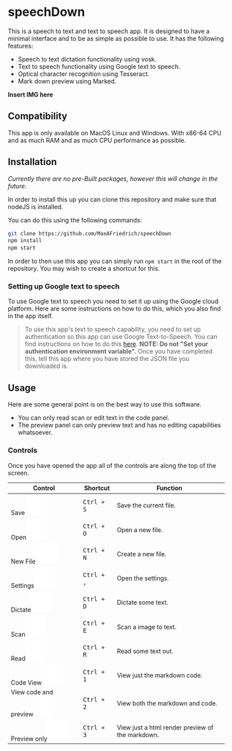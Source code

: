 # speechDown

This is a speech to text and text to speech app. It is designed to have a minimal interface and to be as simple as possible to use. It has the following features:

- Speech to text dictation functionality using vosk.
- Text to speech functionality using Google text to speech.
- Optical character recognition using Tesseract.
-  Mark down preview using Marked.

**Insert IMG here**

## Compatibility

This app is only available on MacOS Linux and Windows.  With x86-64 CPU and as much RAM and as much CPU performance as possible.

## Installation

*Currently there are no pre-Built packages, however this will change in the future.*

In order to install this up you can clone this repository and make sure that nodeJS is installed.

You can do this using the following commands:
``` bash
git clone https://github.com/MaxAFriedrich/speechDown
npm install
npm start
```

In order to then use this app you can simply run `npm start` in the root of the repository. You may wish to create a shortcut for this.


### Setting up Google text to speech

To use Google text to speech you need to set it up using the Google cloud platform. Here are some instructions on how to do this, which you also find in the app itself.


> To use this app's text to speech capability, you need to set up authentication so this app can use Google Text-to-Speech. You can find instructions on how to do this [here](cloud.google.com/text-to-speech/docs/before-you-begin#setting_up_your_google_cloud_platform_project).
> **NOTE: Do not "Set your authentication environment variable".**
> Once you have completed this, tell this app where you have stored the JSON file you downloaded is.

## Usage

Here are some general point is on the best way to use this software.

-  You can only read scan or edit text in the code panel.
-  The preview panel can only preview text and has no editing capabilities whatsoever.  

### Controls

Once you have opened the app all of the controls are along the top of the screen.

| Control                                                      | Shortcut            | Function                                         |
| ------------------------------------------------------------ | ------------------- | ------------------------------------------------ |
| Save ![Save](https://raw.githubusercontent.com/MaxAFriedrich/speechDown/master/render/svg/save_white_24dp.svg) | <kbd>Ctrl + S</kbd> | Save the current file.                           |
| Open![Open](https://raw.githubusercontent.com/MaxAFriedrich/speechDown/master/render/svg/file_open_white_24dp.svg) | <kbd>Ctrl + O</kbd> | Open a new file.                                 |
| New File ![New File](https://raw.githubusercontent.com/MaxAFriedrich/speechDown/master/render/svg/note_add_white_24dp.svg) | <kbd>Ctrl + N</kbd> | Create a new file.                               |
| Settings![Settings](https://raw.githubusercontent.com/MaxAFriedrich/speechDown/master/render/svg/settings_white_24dp.svg) | <kbd>Ctrl + ,</kbd> | Open the settings.                               |
| Dictate![Dictate](https://raw.githubusercontent.com/MaxAFriedrich/speechDown/master/render/svg/keyboard_voice_white_24dp.svg) | <kbd>Ctrl + D</kbd> | Dictate some text.                               |
| Scan![Scan](https://raw.githubusercontent.com/MaxAFriedrich/speechDown/master/render/svg/document_scanner_white_24dp.svg) | <kbd>Ctrl + E</kbd> | Scan a image to text.                            |
| Read![Read](https://raw.githubusercontent.com/MaxAFriedrich/speechDown/master/render/svg/volume_up_white_24dp.svg) | <kbd>Ctrl + R</kbd> | Read some text out.                              |
| Code View![Code View](https://raw.githubusercontent.com/MaxAFriedrich/speechDown/master/render/svg/code_white_24dp.svg) | <kbd>Ctrl + 1</kbd> | View just the markdown code.                     |
| View code and preview![Code and preview](https://raw.githubusercontent.com/MaxAFriedrich/speechDown/master/render/svg/view_agenda_white_24dp.svg) | <kbd>Ctrl + 2</kbd> | View both the markdown and code.                 |
| Preview only![preview only](https://raw.githubusercontent.com/MaxAFriedrich/speechDown/master/render/svg/preview_white_24dp.svg) | <kbd>Ctrl + 3</kbd> | View just a html render preview of the markdown. |
